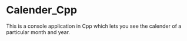 # Calender_Cpp
This is a console application in Cpp which lets you see the calender of a particular month and year.
